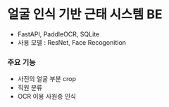 # 얼굴 인식 기반 근태 시스템 BE
- FastAPI, PaddleOCR, SQLite
- 사용 모델 : ResNet, Face Recogonition

### 주요 기능
- 사진의 얼굴 부분 crop
- 직원 분류
- OCR 이용 사원증 인식
